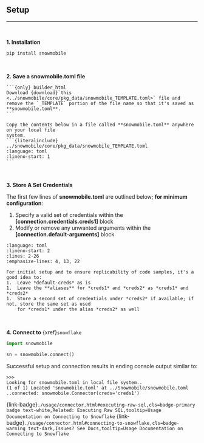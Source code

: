 ## Setup
---

<br>

**1. Installation**

`pip install snowmobile`

<br>

**2. Save a snowmobile.toml file**

````{tabbed} Download
```{only} builder_html
Download {download}`this <../snowmobile/core/pkg_data/snowmobile_TEMPLATE.toml>` file and
remove the `_TEMPLATE` portion of the file name so that it's saved as **snowmobile.toml**.
```
````

````{tabbed} Copy File Contents
Copy the contents below in a file called **snowmobile.toml** anywhere on your local file
system.
```{literalinclude} ../snowmobile/core/pkg_data/snowmobile_TEMPLATE.toml
:language: toml
:lineno-start: 1
```
````

<br>

**3. Store A Set Credentials**

The first few lines of **snowmobile.toml** are outlined below; **for minimum configuration**:
1. Specify a valid set of credentials within the **[connection.credentials.creds1]** block
1. Modify or remove any unwanted arguments within the **[connection.default-arguments]** block

````{literalinclude} ../snowmobile/core/pkg_data/snowmobile_TEMPLATE.toml
:language: toml
:lineno-start: 2
:lines: 2-26
:emphasize-lines: 4, 13, 22
````

```{note}
For initial setup and to ensure replicability of code samples, it's a good idea to:
1.  Leave *default-creds* as is
1.  Leave the **aliases** for *creds1* and *creds2* as *creds1* and *creds2*
1.  Store a second set of credentials under *creds2* if available; if not, store the same set as used
    for *creds1* under the alias *creds2* as well
```

<br>

**4. Connect to** {xref}`snowflake`

```python
import snowmobile

sn = snowmobile.connect()
```

Successful setup and connection results in ending console output similar to:

    >>>
    Looking for snowmobile.toml in local file system..
    (1 of 1) Located 'snowmobile.toml' at ../Snowmobile/snowmobile.toml
    ..connected: snowmobile.Connector(creds='creds1')

{link-badge}`./usage/connector.html#executing-raw-sql,cls=badge-primary badge text-white,Related: Executing Raw SQL,tooltip=Usage Documentation on Connecting to Snowflake`
{link-badge}`./usage/connector.html#connecting-to-snowflake,cls=badge-warning text-dark,Issues? See Docs,tooltip=Usage Documentation on Connecting to Snowflake`

<br>
